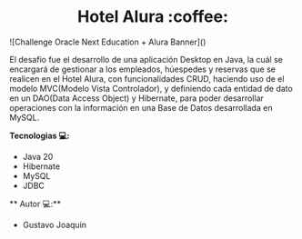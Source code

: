 <h1 align="center">Hotel Alura :coffee:</h1>
![Challenge Oracle Next Education + Alura Banner]()

El desafio fue el desarrollo de una aplicación Desktop en Java, la cuál 
se encargará de gestionar a los empleados, húespedes y reservas que se realicen en el Hotel Alura,
con funcionalidades CRUD, haciendo uso de el modelo MVC(Modelo Vista Controlador), y definiendo cada
entidad de dato en un DAO(Data Access Object) y Hibernate, para poder desarrollar operaciones con la información
en una Base de Datos desarrollada en MySQL.

**Tecnologias 💻:**
- Java 20
- Hibernate
- MySQL
- JDBC

** Autor 💻:**
- Gustavo Joaquin

